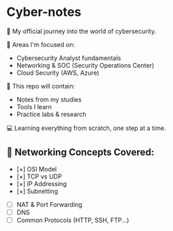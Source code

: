 # Cyber-notes

🚀 My official journey into the world of cybersecurity.

👾 Areas I'm focused on:
- Cybersecurity Analyst fundamentals
- Networking & SOC (Security Operations Center)
- Cloud Security (AWS, Azure)

📒 This repo will contain:
- Notes from my studies
- Tools I learn
- Practice labs & research

💻 Learning everything from scratch, one step at a time.

## 🧠 Networking Concepts Covered:
- [×] OSI Model
- [×] TCP vs UDP
- [×] IP Addressing
- [×] Subnetting
- [ ] NAT & Port Forwarding
- [ ] DNS
- [ ] Common Protocols (HTTP, SSH, FTP...)
